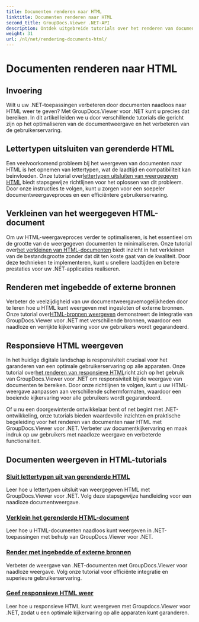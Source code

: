 ```yaml
---
title: Documenten renderen naar HTML
linktitle: Documenten renderen naar HTML
second_title: GroupDocs.Viewer .NET-API
description: Ontdek uitgebreide tutorials over het renderen van documenten naar HTML met GroupDocs.Viewer voor .NET. Leer technieken voor documentweergave en verbeterde gebruikerservaring.
weight: 31
url: /nl/net/rendering-documents-html/
---
```


# Documenten renderen naar HTML


## Invoering

Wilt u uw .NET-toepassingen verbeteren door documenten naadloos naar HTML weer te geven? Met GroupDocs.Viewer voor .NET kunt u precies dat bereiken. In dit artikel leiden we u door verschillende tutorials die gericht zijn op het optimaliseren van de documentweergave en het verbeteren van de gebruikerservaring.

## Lettertypen uitsluiten van gerenderde HTML
 Een veelvoorkomend probleem bij het weergeven van documenten naar HTML is het opnemen van lettertypen, wat de laadtijd en compatibiliteit kan beïnvloeden. Onze tutorial over[lettertypen uitsluiten van weergegeven HTML](./exclude-fonts-html/) biedt stapsgewijze richtlijnen voor het oplossen van dit probleem. Door onze instructies te volgen, kunt u zorgen voor een soepeler documentweergaveproces en een efficiëntere gebruikerservaring. 

## Verkleinen van het weergegeven HTML-document
Om uw HTML-weergaveproces verder te optimaliseren, is het essentieel om de grootte van de weergegeven documenten te minimaliseren. Onze tutorial over[het verkleinen van HTML-documenten](./minify-html/) biedt inzicht in het verkleinen van de bestandsgrootte zonder dat dit ten koste gaat van de kwaliteit. Door deze technieken te implementeren, kunt u snellere laadtijden en betere prestaties voor uw .NET-applicaties realiseren.

## Renderen met ingebedde of externe bronnen
 Verbeter de veelzijdigheid van uw documentweergavemogelijkheden door te leren hoe u HTML kunt weergeven met ingesloten of externe bronnen. Onze tutorial over[HTML-bronnen weergeven](./render-html-resources/) demonstreert de integratie van GroupDocs.Viewer voor .NET met verschillende bronnen, waardoor een naadloze en verrijkte kijkervaring voor uw gebruikers wordt gegarandeerd.

## Responsieve HTML weergeven
 In het huidige digitale landschap is responsiviteit cruciaal voor het garanderen van een optimale gebruikerservaring op alle apparaten. Onze tutorial over[het renderen van responsieve HTML](./render-responsive-html/)richt zich op het gebruik van GroupDocs.Viewer voor .NET om responsiviteit bij de weergave van documenten te bereiken. Door onze richtlijnen te volgen, kunt u uw HTML-weergave aanpassen aan verschillende schermformaten, waardoor een boeiende kijkervaring voor alle gebruikers wordt gegarandeerd.

Of u nu een doorgewinterde ontwikkelaar bent of net begint met .NET-ontwikkeling, onze tutorials bieden waardevolle inzichten en praktische begeleiding voor het renderen van documenten naar HTML met GroupDocs.Viewer voor .NET. Verbeter uw documentkijkervaring en maak indruk op uw gebruikers met naadloze weergave en verbeterde functionaliteit.

## Documenten weergeven in HTML-tutorials
### [Sluit lettertypen uit van gerenderde HTML](./exclude-fonts-html/)
Leer hoe u lettertypen uitsluit van weergegeven HTML met GroupDocs.Viewer voor .NET. Volg deze stapsgewijze handleiding voor een naadloze documentweergave.
### [Verklein het gerenderde HTML-document](./minify-html/)
Leer hoe u HTML-documenten naadloos kunt weergeven in .NET-toepassingen met behulp van GroupDocs.Viewer voor .NET.
### [Render met ingebedde of externe bronnen](./render-html-resources/)
Verbeter de weergave van .NET-documenten met GroupDocs.Viewer voor naadloze weergave. Volg onze tutorial voor efficiënte integratie en superieure gebruikerservaring.
### [Geef responsieve HTML weer](./render-responsive-html/)
Leer hoe u responsieve HTML kunt weergeven met Groupdocs.Viewer voor .NET, zodat u een optimale kijkervaring op alle apparaten kunt garanderen.